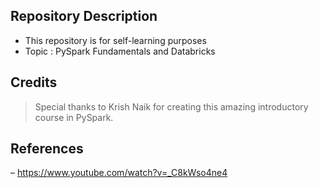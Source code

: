 ## Repository Description
- This repository is for self-learning purposes
- Topic : PySpark Fundamentals and Databricks 

## Credits
> Special thanks to Krish Naik for creating this amazing introductory course in PySpark.

## References
– https://www.youtube.com/watch?v=_C8kWso4ne4

